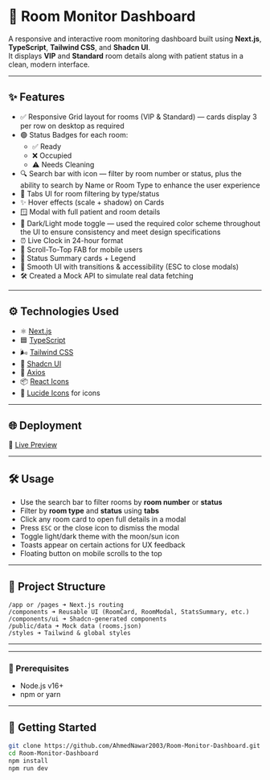 # 🏥 Room Monitor Dashboard

A responsive and interactive room monitoring dashboard built using **Next.js**, **TypeScript**, **Tailwind CSS**, and **Shadcn UI**.  
It displays **VIP** and **Standard** room details along with patient status in a clean, modern interface.

---

## ✨ Features

- ✅ Responsive Grid layout for rooms (VIP & Standard) — cards display 3 per row on desktop as required  
- 🟢 Status Badges for each room:  
  - ✅ Ready  
  - ❌ Occupied  
  - ⚠ Needs Cleaning  
- 🔍 Search bar with icon — filter by room number or status, plus the ability to search by Name or Room Type to enhance the user experience  
- 🧭 Tabs UI for room filtering by type/status  
- ✨ Hover effects (scale + shadow) on Cards  
- 🪟 Modal with full patient and room details  
- 🎨 Dark/Light mode toggle — used the required color scheme throughout the UI to ensure consistency and meet design specifications  
- ⏰ Live Clock in 24-hour format  
- 🔁 Scroll-To-Top FAB for mobile users  
- 🧠 Status Summary cards + Legend  
- 🎨 Smooth UI with transitions & accessibility (ESC to close modals)  
- 🛠️ Created a Mock API to simulate real data fetching  


---

## ⚙️ Technologies Used

- ⚛️ [Next.js](https://nextjs.org/)
- 🟦 [TypeScript](https://www.typescriptlang.org/)
- 🌬️ [Tailwind CSS](https://tailwindcss.com/)
- 💠 [Shadcn UI](https://ui.shadcn.com/)
- 🎯 [Axios](https://axios-http.com/)
- 📦 [React Icons](https://react-icons.github.io/react-icons/)
- 🧩 [Lucide Icons](https://lucide.dev/) for icons

---

## 🌐 Deployment

🔗 [Live Preview](https://room-monitor-dashboard.vercel.app)

---

## 🛠️ Usage

- Use the search bar to filter rooms by **room number** or **status**
- Filter by **room type** and **status** using **tabs**
- Click any room card to open full details in a modal
- Press `ESC` or the close icon to dismiss the modal
- Toggle light/dark theme with the moon/sun icon
- Toasts appear on certain actions for UX feedback
- Floating button on mobile scrolls to the top

---
## 🧱 Project Structure
```
/app or /pages ➜ Next.js routing
/components ➜ Reusable UI (RoomCard, RoomModal, StatsSummary, etc.)
/components/ui ➜ Shadcn-generated components
/public/data ➜ Mock data (rooms.json)
/styles ➜ Tailwind & global styles

```
---


---

### 🧩 Prerequisites

- Node.js v16+
- npm or yarn

---

## 🚀 Getting Started

```bash
git clone https://github.com/AhmedNawar2003/Room-Monitor-Dashboard.git
cd Room-Monitor-Dashboard
npm install
npm run dev


